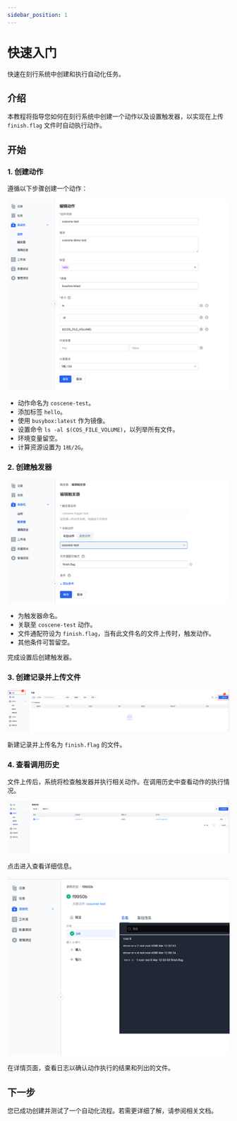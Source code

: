```yaml
---
sidebar_position: 1
---
```


# 快速入门

快速在刻行系统中创建和执行自动化任务。

## 介绍

本教程将指导您如何在刻行系统中创建一个动作以及设置触发器，以实现在上传 `finish.flag` 文件时自动执行动作。

## 开始

### 1. 创建动作

遵循以下步骤创建一个动作：

![create action](./img/action-create-action.png)

- 动作命名为 `coscene-test`。
- 添加标签 `hello`。
- 使用 `busybox:latest` 作为镜像。
- 设置命令 `ls -al $(COS_FILE_VOLUME)`，以列举所有文件。
- 环境变量留空。
- 计算资源设置为 `1核/2G`。

### 2. 创建触发器

![create trigger](./img/action-create-trigger.png)

- 为触发器命名。
- 关联至 `coscene-test` 动作。
- 文件通配符设为 `finish.flag`，当有此文件名的文件上传时，触发动作。
- 其他条件可暂留空。

完成设置后创建触发器。

### 3. 创建记录并上传文件

![create record](./img/action-create-record.png)

新建记录并上传名为 `finish.flag` 的文件。

### 4. 查看调用历史

文件上传后，系统将检查触发器并执行相关动作。在调用历史中查看动作的执行情况。

![action runs](./img/action-runs.png)

点击进入查看详细信息。

![action run detail](./img/action-run-detail.png)

在详情页面，查看日志以确认动作执行的结果和列出的文件。

## 下一步

您已成功创建并测试了一个自动化流程。若需更详细了解，请参阅相关文档。
